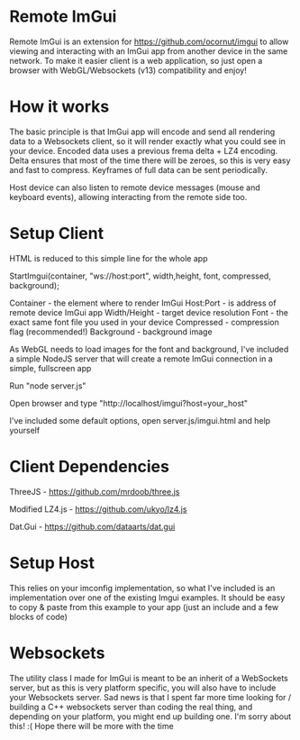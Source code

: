 Remote ImGui
===========

Remote ImGui is an extension for https://github.com/ocornut/imgui to allow viewing and interacting with an ImGui app from another device in the same network. To make it easier client is a web application, so just open a browser with WebGL/Websockets (v13) compatibility and enjoy!

How it works
============

The basic principle is that ImGui app will encode and send all rendering data to a Websockets client, so it will render exactly what you could see in your device.
Encoded data uses a previous frema delta + LZ4 encoding. Delta ensures that most of the time there will be zeroes, so this is very easy and fast to compress. Keyframes of full data can be sent periodically.

Host device can also listen to remote device messages (mouse and keyboard events), allowing interacting from the remote side too.

Setup Client
============

HTML is reduced to this simple line for the whole app

StartImgui(container, "ws://host:port", width,height, font, compressed, background);

Container - the element where to render ImGui
Host:Port - is address of remote device ImGui app
Width/Height - target device resolution
Font - the exact same font file you used in your device
Compressed - compression flag (recommended!)
Background - background image

As WebGL needs to load images for the font and background, I've included a simple NodeJS server that will create a remote ImGui connection in a simple, fullscreen app

Run "node server.js"

Open browser and type "http://localhost/imgui?host=your_host"

I've included some default options, open server.js/imgui.html and help yourself

Client Dependencies
===================

ThreeJS - https://github.com/mrdoob/three.js

Modified LZ4.js - https://github.com/ukyo/lz4.js

Dat.Gui - https://github.com/dataarts/dat.gui

Setup Host
==========

This relies on your imconfig implementation, so what I've included is an implementation over one of the existing Imgui examples.
It should be easy to copy & paste from this example to your app (just an include and a few blocks of code)

Websockets
==========

The utility class I made for ImGui is meant to be an inherit of a WebSockets server, but as this is very platform specific, you will also have to include your Websockets server.
Sad news is that I spent far more time looking for / building a C++ websockets server than coding the real thing, and depending on your platform, you might end up building one. I'm sorry about this! :( Hope there will be more with the time
